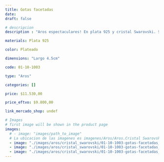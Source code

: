 ```yaml
---
title: Gotas facetadas
date: 
draft: false

# descripcion
description : "Aros espectaculares! En plata 925 y cristal Swarovski. Simplemente bellísimos."

materials: Plata 925

color: Plateado

dimensions: "Largo 4.5cm"

code: 01-10-1003

type: "Aros"

categories: []

price: $11.530,00

price_eftvo: $9.800,00

link_mercado_shop: undef

# Images
# first image will be shown in the product page
images:
  # - image: "images/path_to_image"
  # La ubicacion de las imagenes es imagenes/Aros/Aros.Cristal Swarovski/01-10-1003-gotas-facetadas
  - image: "./images/aros/cristal_swarovski/01-10-1003-gotas-facetadas_a.jpg"
  - image: "./images/aros/cristal_swarovski/01-10-1003-gotas-facetadas_b.jpg"
  - image: "./images/aros/cristal_swarovski/01-10-1003-gotas-facetadas_c.jpg"
---
```

